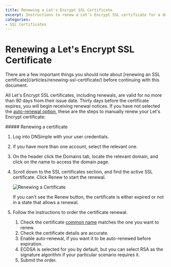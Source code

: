 ```yaml
---
title: Renewing a Let's Encrypt SSL Certificate
excerpt: Instructions to renew a Let's Encrypt SSL certificate for a domain with DNSimple.
categories:
- SSL Certificates
---
```


# Renewing a Let's Encrypt SSL Certificate

<note>
There are a few important things you should note about [renewing an SSL certificate](/articles/renewing-ssl-certificate/) before continuing with this document.
</note>

All Let's Encrypt SSL certificates, including renewals, are valid for no more than 90 days from their issue date. Thirty days before the certificate expires, you will begin receiving renewal notices. If you have not selected the [auto-renewal option](/articles/letsencrypt#auto-renewal), these are the steps to manually renew your Let's Encrypt certificate:

<div class="section-steps" markdown="1">
##### Renewing a certificate

1.  Log into DNSimple with your user credentials.
1.  If you have more than one account, select the relevant one.
1.  On the header click the <label>Domains</label> tab, locate the relevant domain, and click on the name to access the domain page.
1.  Scroll down to the <label>SSL certificates</label> section, and find the active SSL certificate. Click <label>Renew</label> to start the renewal.

    ![Renewing a Certificate](/files/certificates-renew-action.png)

    If you can't see the <label>Renew</label> button, the certificate is either expired or not in a state that allows a renewal.

1.  Follow the instructions to order the certificate renewal.

    1.  Check the certificate [common name](/articles/what-is-common-name/) matches the one you want to renew.
    1.  Check the certificate details are accurate.
    1.  Enable auto-renewal, if you want it to be auto-renewed before expiration.
    1.  ECDSA is selected for you by default, but you can select RSA as the signature algorithm if your particular scenario requires it.
    1.  Submit the order.

</div>
